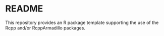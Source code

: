 # README #

This repository provides an R package template supporting the use of the Rcpp and/or RcppArmadillo packages.